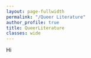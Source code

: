 ```yaml
---
layout: page-fullwidth
permalink: "/Queer Literature"
author_profile: true
title: QueerLiterature 
classes: wide
---
```


Hi
